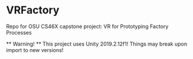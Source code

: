 # VRFactory
Repo for OSU CS46X capstone project: VR for Prototyping Factory Processes

** Warning! **
This project uses Unity 2019.2.12f1! Things may break upon import to new versions!
